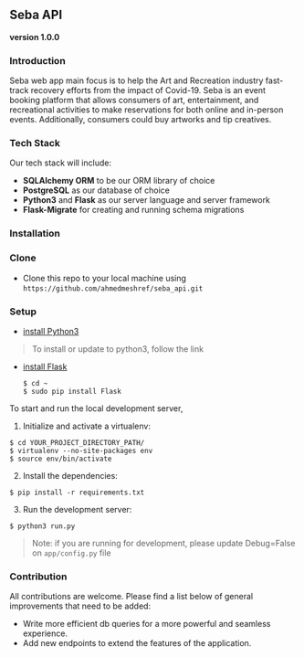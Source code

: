 Seba API
-----
**version 1.0.0**

### Introduction

Seba web app main focus is to help the Art and Recreation industry fast-track recovery efforts from the impact of Covid-19. Seba is an event booking platform that allows consumers of art, entertainment, and recreational activities to make reservations for both online and in-person events. Additionally, consumers could buy artworks and tip creatives.




### Tech Stack

Our tech stack will include:

* **SQLAlchemy ORM** to be our ORM library of choice
* **PostgreSQL** as our database of choice
* **Python3** and **Flask** as our server language and server framework
* **Flask-Migrate** for creating and running schema migrations

### Installation

### Clone

- Clone this repo to your local machine using `https://github.com/ahmedmeshref/seba_api.git`

### Setup


- [install Python3](https://www.python.org/downloads/) 
> To install or update to python3, follow the link

- [install Flask](http://flask.pocoo.org/docs/1.0/installation/#install-flask) 

  ```
  $ cd ~
  $ sudo pip install Flask
  ```

To start and run the local development server,

1. Initialize and activate a virtualenv:
  ```
  $ cd YOUR_PROJECT_DIRECTORY_PATH/
  $ virtualenv --no-site-packages env
  $ source env/bin/activate
  ```

2. Install the dependencies:
  ```
  $ pip install -r requirements.txt
  ```

3. Run the development server:
  ```
  $ python3 run.py
  ```
> Note: if you are running for development, please update Debug=False on `app/config.py` file 

### Contribution
All contributions are welcome. Please find a list below of general improvements that need to be added:
- Write more efficient db queries for a more powerful and seamless experience.
- Add new endpoints to extend the features of the application.


